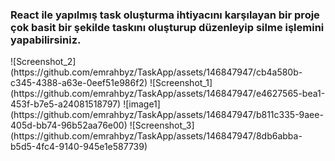 
<h3>React ile yapılmış task oluşturma ihtiyacını karşılayan bir proje çok basit bir şekilde taskını oluşturup düzenleyip silme işlemini yapabilirsiniz.
</h3>
![Screenshot_2](https://github.com/emrahbyz/TaskApp/assets/146847947/cb4a580b-c345-4388-a63e-0eef51e986f2)
![Screenshot_1](https://github.com/emrahbyz/TaskApp/assets/146847947/e4627565-bea1-453f-b7e5-a24081518797)
![image1](https://github.com/emrahbyz/TaskApp/assets/146847947/b811c335-9aee-405d-bb74-96b52aa76e00)
![Screenshot_3](https://github.com/emrahbyz/TaskApp/assets/146847947/8db6abba-b5d5-4fc4-9140-945e1e587739)
